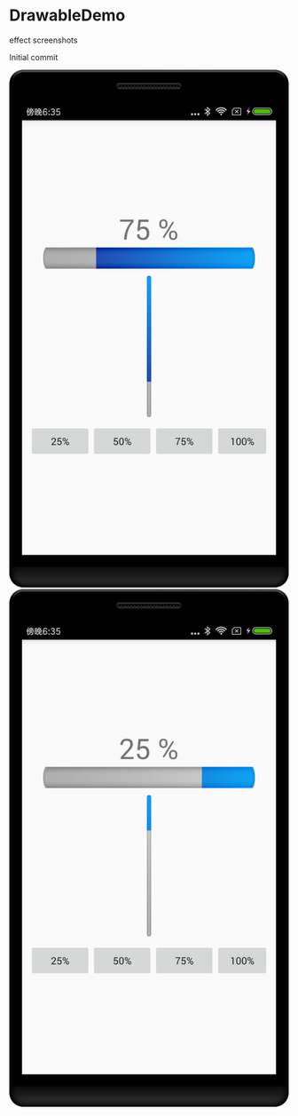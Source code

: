 # DrawableDemo

effect screenshots

Initial commit

![image](https://github.com/jiek2529/DrawableDemo/blob/master/Screenshots/device-2016-07-27-183513.png)
![image](https://github.com/jiek2529/DrawableDemo/blob/master/Screenshots/device-2016-07-27-183556.png)
